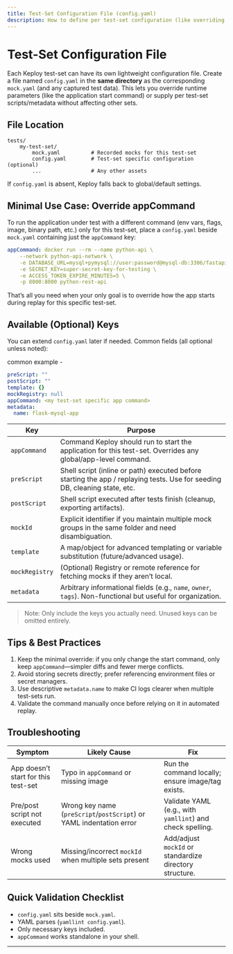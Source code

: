 ```yaml
---
title: Test-Set Configuration File (config.yaml)
description: How to define per test-set configuration (like overriding appCommand) using config.yaml placed alongside mock.yaml.
---
```


# Test-Set Configuration File

Each Keploy test-set can have its own lightweight configuration file. Create a file named `config.yaml` in the **same directory** as the corresponding `mock.yaml` (and any captured test data). This lets you override runtime parameters (like the application start command) or supply per test-set scripts/metadata without affecting other sets.

## File Location

```
tests/
	my-test-set/
		mock.yaml          # Recorded mocks for this test-set
		config.yaml        # Test-set specific configuration (optional)
		...                # Any other assets
```

If `config.yaml` is absent, Keploy falls back to global/default settings.

## Minimal Use Case: Override appCommand

To run the application under test with a different command (env vars, flags, image, binary path, etc.) only for this test-set, place a `config.yaml` beside `mock.yaml` containing just the `appCommand` key:

```yaml
appCommand: docker run --rm --name python-api \
	--network python-api-network \
	-e DATABASE_URL=mysql+pymysql://user:password@mysql-db:3306/fastapi_db \
	-e SECRET_KEY=super-secret-key-for-testing \
	-e ACCESS_TOKEN_EXPIRE_MINUTES=5 \
	-p 8000:8000 python-rest-api
```

That’s all you need when your only goal is to override how the app starts during replay for this specific test-set.

## Available (Optional) Keys

You can extend `config.yaml` later if needed. Common fields (all optional unless noted):

common example -

```yaml
preScript: ""
postScript: ""
template: {}
mockRegistry: null
appCommand: <my test-set specific app command>
metadata:
  name: flask-mysql-app
```

| Key            | Purpose                                                                                                                    |
| -------------- | -------------------------------------------------------------------------------------------------------------------------- |
| `appCommand`   | Command Keploy should run to start the application for this test-set. Overrides any global/app-level command.              |
| `preScript`    | Shell script (inline or path) executed before starting the app / replaying tests. Use for seeding DB, cleaning state, etc. |
| `postScript`   | Shell script executed after tests finish (cleanup, exporting artifacts).                                                   |
| `mockId`       | Explicit identifier if you maintain multiple mock groups in the same folder and need disambiguation.                       |
| `template`     | A map/object for advanced templating or variable substitution (future/advanced usage).                                     |
| `mockRegistry` | (Optional) Registry or remote reference for fetching mocks if they aren’t local.                                           |
| `metadata`     | Arbitrary informational fields (e.g., `name`, `owner`, `tags`). Non-functional but useful for organization.                |

> Note: Only include the keys you actually need. Unused keys can be omitted entirely.

## Tips & Best Practices

1. Keep the minimal override: if you only change the start command, only keep `appCommand`—simpler diffs and fewer merge conflicts.
2. Avoid storing secrets directly; prefer referencing environment files or secret managers.
3. Use descriptive `metadata.name` to make CI logs clearer when multiple test-sets run.
4. Validate the command manually once before relying on it in automated replay.

## Troubleshooting

| Symptom                             | Likely Cause                                                        | Fix                                                       |
| ----------------------------------- | ------------------------------------------------------------------- | --------------------------------------------------------- |
| App doesn’t start for this test-set | Typo in `appCommand` or missing image                               | Run the command locally; ensure image/tag exists.         |
| Pre/post script not executed        | Wrong key name (`preScript`/`postScript`) or YAML indentation error | Validate YAML (e.g., with `yamllint`) and check spelling. |
| Wrong mocks used                    | Missing/incorrect `mockId` when multiple sets present               | Add/adjust `mockId` or standardize directory structure.   |

## Quick Validation Checklist

- `config.yaml` sits beside `mock.yaml`.
- YAML parses (`yamllint config.yaml`).
- Only necessary keys included.
- `appCommand` works standalone in your shell.

---
